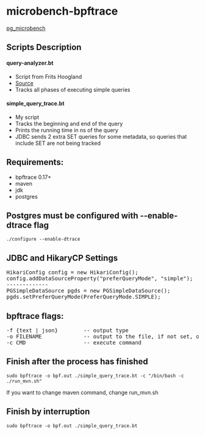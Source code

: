 # microbench-bpftrace

[pg_microbench](https://gitpglab.postgrespro.ru/pgpro-perf/pg_microbench)

## Scripts Description

#### query-analyzer.bt
 - Script from Frits Hoogland
 - [Source](https://databaseperformance.hashnode.dev/using-bpftrace-for-postgres-query-execution-tracing) 
 - Tracks all phases of executing simple queries
  
#### simple_query_trace.bt
 - My script
 - Tracks the beginning and end of the query
 - Prints the running time in ns of the query
 - JDBC sends 2 extra SET queries for some metadata, so queries that include SET are not being tracked

## Requirements:
  - bpftrace 0.17+
  - maven
  - jdk
  - postgres

## Postgres must be configured with --enable-dtrace flag
```
./configure --enable-dtrace
```

## JDBC and HikaryCP Settings
<pre>
HikariConfig config = new HikariConfig();
config.addDataSourceProperty("preferQueryMode", "simple");
-------------
PGSimpleDataSource pgds = new PGSimpleDataSource();
pgds.setPreferQueryMode(PreferQueryMode.SIMPLE);
</pre>

## bpftrace flags:  
<pre>
-f {text | json}        -- output type  
-o FILENAME             -- output to the file, if not set, outputs to stdout  
-c CMD                  -- execute command  
</pre>

## Finish after the process has finished
```
sudo bpftrace -o bpf.out ./simple_query_trace.bt -c "/bin/bash -c ./run_mvn.sh"
```
If you want to change maven command, change run_mvn.sh

## Finish by interruption
```
sudo bpftrace -o bpf.out ./simple_query_trace.bt
```